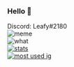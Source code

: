 ### Hello 👋
Discord: Leafy#2180 <br>
![meme](https://komarev.com/ghpvc/?username=iiLeafy&style=flat-square&color=highcontrast) <br>
![what](https://github-readme-stats.vercel.app/api/wakatime?username=Leafy&theme=highcontrast) <br>
[![stats](https://github-readme-stats.vercel.app/api?username=iiLeafy&show_icons=true&theme=highcontrast)](https://github.com/anuraghazra/github-readme-stats) <br>
[![most used ig](https://github-readme-stats.vercel.app/api/top-langs/?username=iiLeafy&layout=compact&theme=highcontrast&show_icons=true)](https://www.youtube.com/watch?v=dQw4w9WgXcQ)
<br>
